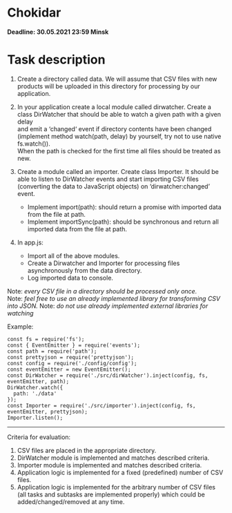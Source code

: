 # Chokidar

**Deadline: 30.05.2021 23:59 Minsk**

# Task description

1. Create a directory called data. We will assume that CSV files with new products will be uploaded in this directory for processing by our application.

2. In your application create a local module called dirwatcher. Create a class DirWatcher that should be able to watch a given path with a given delay  
and emit a ‘changed‘ event if directory contents have been changed (implement method watch(path, delay) by yourself, try not to use native fs.watch()).  
When the path is checked for the first time all files should be treated as new.

3. Create a module called an importer. Create class Importer. It should be able to listen to DirWatcher events and start importing CSV files (converting the data to JavaScript objects) on ‘dirwatcher:changed’ event.
    * Implement import(path): should return a promise with imported data from the file at path.
    * Implement importSync(path): should be synchronous and return all imported data from the file at path.

4. In app.js:
    * Import all of the above modules.
    * Create a Dirwatcher and Importer for processing files asynchronously from the data directory.
    * Log imported data to console.


Note: _every CSV file in a directory should be processed only once._  
Note: _feel free to use an already implemented library for transforming CSV into JSON._
Note: _do not use already implemented external libraries for watching_

Example:
```
const fs = require('fs');
const { EventEmitter } = require('events');
const path = require('path');
const prettyjson = require('prettyjson');
const config = require('./config/config');
const eventEmitter = new EventEmitter();
const DirWatcher = require('./src/dirWatcher').inject(config, fs, eventEmitter, path);
DirWatcher.watch({
  path: './data'
});
const Importer = require('./src/importer').inject(config, fs, eventEmitter, prettyjson);
Importer.listen();
```

---

Criteria for evaluation:
1. CSV files are placed in the appropriate directory.
2. DirWatcher module is implemented and matches described criteria.
3. Importer module is implemented and matches described criteria.
4. Application logic is implemented for a fixed (predefined) number of CSV files.
5. Application logic is implemented for the arbitrary number of CSV files (all tasks and subtasks are implemented properly) which could be added/changed/removed at any time.
